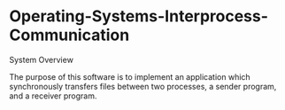 # Operating-Systems-Interprocess-Communication
System Overview  

The purpose of this software is to implement an application which synchronously transfers files between two processes, a sender program, and a receiver program.
